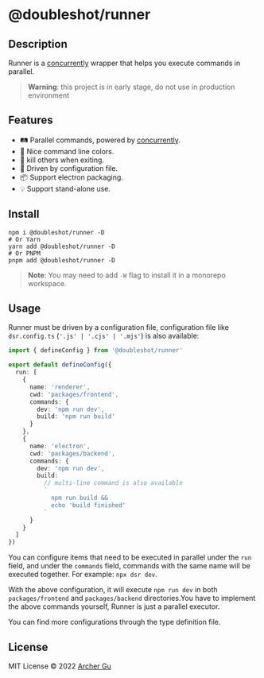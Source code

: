 # @doubleshot/runner

## Description
Runner is a [concurrently](https://github.com/open-cli-tools/concurrently) wrapper that helps you execute commands in parallel.

> **Warning**: this project is in early stage, do not use in production environment

## Features

- 🛤️ Parallel commands, powered by [concurrently](https://github.com/open-cli-tools/concurrently).
- 🌈 Nice command line colors.
- 🔪 kill others when exiting.
- 🚗 Driven by configuration file.
- 📦 Support electron packaging.
- 💡 Support stand-alone use.

## Install

```shell
npm i @doubleshot/runner -D
# Or Yarn
yarn add @doubleshot/runner -D
# Or PNPM
pnpm add @doubleshot/runner -D
```

> **Note**: You may need to add `-W` flag to install it in a monorepo workspace.

## Usage

Runner must be driven by a configuration file, configuration file like `dsr.config.ts` (`'.js' | '.cjs' | '.mjs'`) is also available:
```ts
import { defineConfig } from '@doubleshot/runner'

export default defineConfig({
  run: [
    {
      name: 'renderer',
      cwd: 'packages/frontend',
      commands: {
        dev: 'npm run dev',
        build: 'npm run build'
      }
    },
    {
      name: 'electron',
      cwd: 'packages/backend',
      commands: {
        dev: 'npm run dev',
        build: 
          // multi-line command is also available
          `
            npm run build &&
            echo 'build finished'
          `
      }
    }
  ]
})
```
You can configure items that need to be executed in parallel under the `run` field, and under the `commands` field, commands with the same name will be executed together. For example: `npx dsr dev`.

With the above configuration, it will execute `npm run dev` in both `packages/frontend` and `packages/backend` directories.You have to implement the above commands yourself, Runner is just a parallel executor.

You can find more configurations through the type definition file.


## License

MIT License © 2022 [Archer Gu](https://github.com/archergu)
